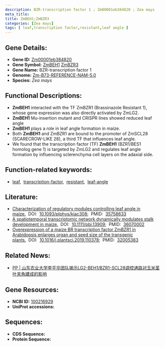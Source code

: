 ```yaml
---
description: BZR-transcription factor 1 ; Zm00001eb384820 ; Zea mays
meta_title:
title: ZmBEH1;ZmBZR3
categories: [Zea mays]
tags: [ leaf,transcription factor,resistant,leaf angle ]
---
```


## Gene Details:
- **Gene ID:**	[Zm00001eb384820](https://www.maizegdb.org/gene_center/gene/Zm00001eb384820)
- **Gene Symbol:** <u>ZmBEH1</u>&nbsp;<u>ZmBZR3</u>
- **Gene Name:** BZR-transcription factor 1
- **Genome:** [Zm-B73-REFERENCE-NAM-5.0](https://www.maizegdb.org/genome/assembly/Zm-B73-REFERENCE-NAM-5.0)
- **Species:** *Zea mays*

## Functional Descriptions:
   - **ZmBEH1** interacted with the TF ZmBZR1 (Brassinazole Resistant 1), whose gene expression was also directly activated by ZmLG2.
   - **ZmBEH1** Mu-insertion mutant and CRISPR lines showed reduced leaf angle
   - **ZmBEH1** plays a role in leaf angle formation in maize.
   - Both **ZmBEH1** and ZmBZR1 are bound to the promoter of ZmSCL28 (SCARECROW-LIKE 28), a third TF that influences leaf angle.
   - We found that the transcription factor (TF) **ZmBEH1** (BZR1/BES1 homolog gene 1) is targeted by ZmLG2 and regulates leaf angle formation by influencing sclerenchyma cell layers on the adaxial side.

## Function-related keywords:
- [leaf](/tags/leaf/),&nbsp;&nbsp;[transcription-factor](/tags/transcription-factor/),&nbsp;&nbsp;[resistant](/tags/resistant/),&nbsp;&nbsp;[leaf-angle](/tags/leaf-angle/)

## Literature:
   - [Characterization of regulatory modules controlling leaf angle in maize.]( https://academic.oup.com/plphys/article/190/1/500/6618538?login=true)&nbsp;&nbsp;DOI:&nbsp;&nbsp;[10.1093/plphys/kiac308](https://academic.oup.com/plphys/article/190/1/500/6618538?login=true);&nbsp;&nbsp;PMID:&nbsp;&nbsp;[35758633](https://pubmed.ncbi.nlm.nih.gov/35758633/)
   - [A spatiotemporal transcriptomic network dynamically modulates stalk development in maize.]( https://onlinelibrary.wiley.com/doi/10.1111/pbi.13909)&nbsp;&nbsp;DOI:&nbsp;&nbsp;[10.1111/pbi.13909](https://onlinelibrary.wiley.com/doi/10.1111/pbi.13909);&nbsp;&nbsp;PMID:&nbsp;&nbsp;[36070002](https://pubmed.ncbi.nlm.nih.gov/36070002/)
   - [Overexpression of a maize BR transcription factor ZmBZR1 in Arabidopsis enlarges organ and seed size of the transgenic plants.]( https://www.sciencedirect.com/science/article/abs/pii/S0168945219315511?via%3Dihub)&nbsp;&nbsp;DOI:&nbsp;&nbsp;[10.1016/j.plantsci.2019.110378](https://www.sciencedirect.com/science/article/abs/pii/S0168945219315511?via%3Dihub);&nbsp;&nbsp;PMID:&nbsp;&nbsp;[32005383](https://pubmed.ncbi.nlm.nih.gov/32005383/)

## Related News:
   - [PP | 山东农业大学李平华团队揭示LG2-BEH1/BZR1-SCL28调控通路对玉米茎叶夹角建成的影响](https://mp.weixin.qq.com/s?__biz=Mzg3MDEwNDEyMg==&mid=2247532194&idx=4&sn=b9b0ca50d6205a47a833d72394990978&chksm=ce90d3f7f9e75ae1716f7eda86781a81ab770345c279a3f98cbf4928faf93bf5ff8d9700cfd8&scene=27#wechat_redirect)

## Gene Resources:
- **NCBI ID:** [100216929](https://www.ncbi.nlm.nih.gov/gene/?term=100216929)
- **UniProt accessions:** [](https://www.uniprot.org/uniprotkb//entry)



## Sequences:
- **CDS Sequence:**
- **Protein Sequence:**
